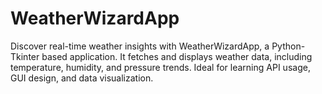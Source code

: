 # WeatherWizardApp
Discover real-time weather insights with WeatherWizardApp, a Python-Tkinter based application. It fetches and displays weather data, including temperature, humidity, and pressure trends. Ideal for learning API usage, GUI design, and data visualization.

